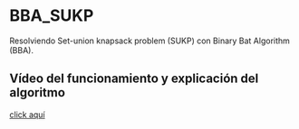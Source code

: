# BBA_SUKP
Resolviendo Set-union knapsack problem (SUKP) con Binary Bat Algorithm (BBA).

## Vídeo del funcionamiento y explicación del algoritmo
<a href="https://player.vimeo.com/video/841075678h=c8e96c17f1&amp;badge=0&amp;autopause=0&amp;player_id=0&amp;app_id=58479%22%20width=%221536%22%20height=%22864%22%20frameborder=%220%22%20allow=%22autoplay;%20fullscreen;%20picture-in-picture%22%20allowfullscreen%20title=%22SUKP%20con%20BBA" target="_blank" rel="noopener noreferrer">click aquí</a>


